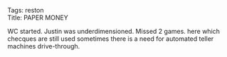 Tags: reston  
Title: PAPER MONEY
  
WC started. Justin was underdimensioned. Missed 2 games. here which checques are still used sometimes there is a need for automated teller machines drive-through.  

